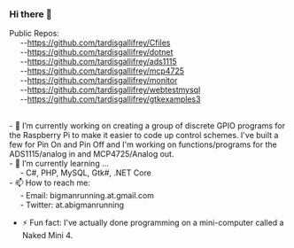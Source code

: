 ### Hi there 👋

<!--
**tardisgallifrey/tardisgallifrey** is a ✨ _special_ ✨ repository because its `README.md` (this file) appears on your GitHub profile.
-->
Public Repos:</br>
  &#160;&#160;&#160;&#160;&#160;--https://github.com/tardisgallifrey/Cfiles</br>
    &#160;&#160;&#160;&#160;&#160;--https://github.com/tardisgallifrey/dotnet</br>
  &#160;&#160;&#160;&#160;&#160;--https://github.com/tardisgallifrey/ads1115</br>
  &#160;&#160;&#160;&#160;&#160;--https://github.com/tardisgallifrey/mcp4725</br>
  &#160;&#160;&#160;&#160;&#160;--https://github.com/tardisgallifrey/monitor</br>
  &#160;&#160;&#160;&#160;&#160;--https://github.com/tardisgallifrey/webtestmysql</br>
   &#160;&#160;&#160;&#160;&#160;--https://github.com/tardisgallifrey/gtkexamples3</br>
  
  
</br>
- 🔭 I’m currently working on creating a group of discrete GPIO programs for the Raspberry Pi to make it easier to code up control schemes.  I've built a few for Pin On and Pin Off and I'm working on functions/programs for the ADS1115/analog in and MCP4725/Analog out.
</br>- 🌱 I’m currently learning ...</br>
      &#160;&#160;&#160;&#160;&#160;- C#, PHP, MySQL, Gtk#, .NET Core
      
<!-- - 👯 I’m looking to collaborate on ...
- 🤔 I’m looking for help with ...
- 💬 Ask me about ...  -->
</br>
- 📫 How to reach me:</br>
      &#160;&#160;&#160;&#160;&#160;- Email: bigmanrunning.at.gmail.com</br>
      &#160;&#160;&#160;&#160;&#160;- Twitter: at.abigmanrunning</br>
      
- ⚡ Fun fact: I've actually done programming on a mini-computer called a Naked Mini 4.
